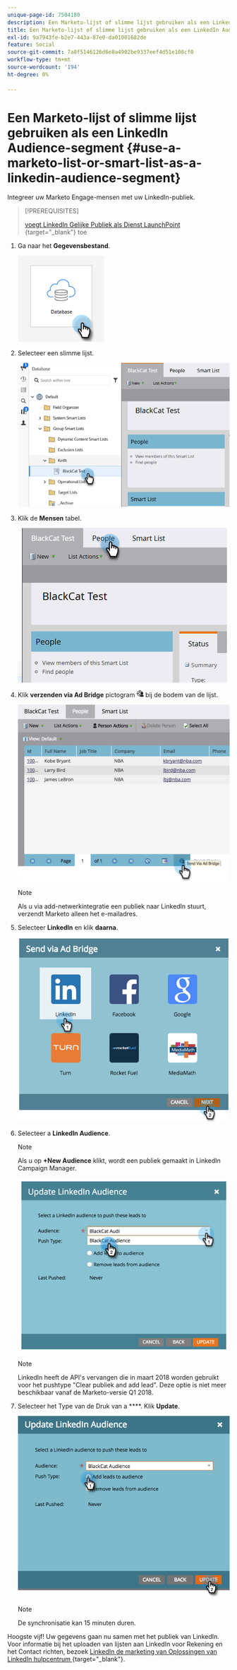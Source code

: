 ```yaml
---
unique-page-id: 7504180
description: Een Marketo-lijst of slimme lijst gebruiken als een LinkedIn Audience-segment - Marketo Docs - Productdocumentatie
title: Een Marketo-lijst of slimme lijst gebruiken als een LinkedIn Audience-segment
exl-id: 9a7943fe-b2e7-443a-87e0-da01001682de
feature: Social
source-git-commit: 7a8f5146126d6e8a4902be9337eef4d51e108cf0
workflow-type: tm+mt
source-wordcount: '194'
ht-degree: 0%

---
```


# Een Marketo-lijst of slimme lijst gebruiken als een LinkedIn Audience-segment {#use-a-marketo-list-or-smart-list-as-a-linkedin-audience-segment}

Integreer uw Marketo Engage-mensen met uw LinkedIn-publiek.

>[!PREREQUISITES]
>
>[ voegt LinkedIn Gelijke Publiek als Dienst LaunchPoint ](/help/marketo/product-docs/demand-generation/ad-network-integrations/add-linkedin-matched-audiences-as-a-launchpoint-service.md){target="_blank"} toe

1. Ga naar het **Gegevensbestand**.

   ![](assets/list-as-a-linkedin-audience-segment-1.png)

1. Selecteer een slimme lijst.

   ![](assets/list-as-a-linkedin-audience-segment-2.png)

1. Klik de **Mensen** tabel.

   ![](assets/list-as-a-linkedin-audience-segment-3.png)

1. Klik **verzenden via Ad Bridge** pictogram ![ - ](assets/image2015-4-20-18-3a18-3a41.png) bij de bodem van de lijst.

   ![](assets/list-as-a-linkedin-audience-segment-4.png)

   >[!NOTE]
   >
   >Als u via add-netwerkintegratie een publiek naar LinkedIn stuurt, verzendt Marketo alleen het e-mailadres.

1. Selecteer **LinkedIn** en klik **daarna**.

   ![](assets/list-as-a-linkedin-audience-segment-5.png)

1. Selecteer a **LinkedIn Audience**.

   >[!NOTE]
   >
   >Als u op **+New Audience** klikt, wordt een publiek gemaakt in LinkedIn Campaign Manager.

   ![](assets/list-as-a-linkedin-audience-segment-6.png)

   >[!NOTE]
   >
   >LinkedIn heeft de API&#39;s vervangen die in maart 2018 worden gebruikt voor het pushtype &quot;Clear publiek and add lead&quot;. Deze optie is niet meer beschikbaar vanaf de Marketo-versie Q1 2018.

1. Selecteer het Type van de Druk van a ****. Klik **Update**.

   ![](assets/list-as-a-linkedin-audience-segment-7.png)

   >[!NOTE]
   >
   >De synchronisatie kan 15 minuten duren.

Hoogste vijf! Uw gegevens gaan nu samen met het publiek van LinkedIn. Voor informatie bij het uploaden van lijsten aan LinkedIn voor Rekening en het Contact richten, bezoek [ LinkedIn de marketing van Oplossingen van LinkedIn hulpcentrum ](https://www.linkedin.com/help/lms/answer/73938?query=ad%20segment){target="_blank"}.
